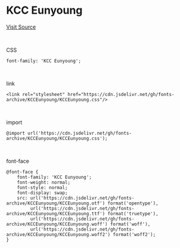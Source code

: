 # KCC Eunyoung

[Visit Source](https://gongu.copyright.or.kr/gongu/wrt/wrt/view.do?wrtSn=13072022&menuNo=200133)

&nbsp;

CSS

```
font-family: 'KCC Eunyoung';
```

&nbsp;

link

```
<link rel="stylesheet" href="https://cdn.jsdelivr.net/gh/fonts-archive/KCCEunyoung/KCCEunyoung.css"/>
```

&nbsp;

import

```
@import url('https://cdn.jsdelivr.net/gh/fonts-archive/KCCEunyoung/KCCEunyoung.css');
```

&nbsp;

font-face

```
@font-face {
    font-family: 'KCC Eunyoung';
    font-weight: normal;
    font-style: normal;
    font-display: swap;
    src: url('https://cdn.jsdelivr.net/gh/fonts-archive/KCCEunyoung/KCCEunyoung.otf') format('opentype'),
         url('https://cdn.jsdelivr.net/gh/fonts-archive/KCCEunyoung/KCCEunyoung.ttf') format('truetype'),
         url('https://cdn.jsdelivr.net/gh/fonts-archive/KCCEunyoung/KCCEunyoung.woff') format('woff'),
         url('https://cdn.jsdelivr.net/gh/fonts-archive/KCCEunyoung/KCCEunyoung.woff2') format('woff2');
}
```
